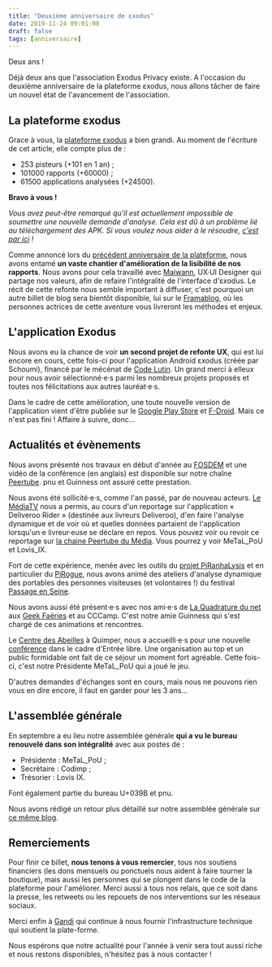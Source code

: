 ```yaml
---
title: "Deuxième anniversaire de εxodus"
date: 2019-11-24 09:01:00
draft: false
tags: [anniversaire]
---
```


Deux ans !

Déjà deux ans que l'association Exodus Privacy existe. A l'occasion du deuxième anniversaire de la plateforme εxodus, nous allons tâcher de faire un nouvel état de l'avancement de l'association.

## La plateforme εxodus

Grace à vous, la [plateforme εxodus](https://reports.exodus-privacy.eu.org/) a bien grandi. Au moment de l'écriture de cet article, elle compte plus de :

* 253 pisteurs (+101 en 1 an) ;
* 101000 rapports (+60000) ;
* 61500 applications analysées (+24500).

**Bravo à vous !**

*Vous avez peut-être remarqué qu'il est actuellement impossible de soumettre une nouvelle demande d'analyse. Cela est dû à un problème lié au téléchargement des APK. Si vous voulez nous aider à le résoudre, [c'est par ici](https://github.com/yeriomin/token-dispenser/issues/23) !*

Comme annoncé lors du [précédent anniversaire de la plateforme](/fr/post/anniversaire/), nous avons entamé **un vaste chantier d'amélioration de la lisibilité de nos rapports**. Nous avons pour cela travaillé avec [Maiwann](https://www.maiwann.net/), UX·UI Designer qui partage nos valeurs, afin de refaire l'intégralité de l'interface d'εxodus. Le récit de cette refonte nous semble important à diffuser, c'est pourquoi un autre billet de blog sera bientôt disponible, lui sur le [Framablog](https://framablog.org/), où les personnes actrices de cette aventure vous livreront les méthodes et enjeux.

## L'application Exodus

Nous avons eu la chance de voir **un second projet de refonte UX**, qui est lui encore en cours, cette fois-ci pour l'application Android εxodus (créée par Schoumi), financé par le mécénat de [Code Lutin](https://www.codelutin.com). Un grand merci à elleux pour nous avoir sélectionné·e·s parmi les nombreux projets proposés et toutes nos félicitations aux autres lauréat·e·s.

Dans le cadre de cette amélioration, une toute nouvelle version de l'application vient d'être publiée sur le [Google Play Store](https://play.google.com/store/apps/details?id=org.eu.exodus_privacy.exodusprivacy) et [F-Droid](https://f-droid.org/fr/packages/org.eu.exodus_privacy.exodusprivacy). Mais ce n'est pas fini ! Affaire à suivre, donc...

## Actualités et évènements

Nous avons présenté nos travaux en début d'année au [FOSDEM](https://archive.fosdem.org/2019/) et une vidéo de la conférence (en anglais) est disponible sur notre chaîne [Peertube](https://peertube.tamanoir.foucry.net/videos/watch/596cadb2-6055-437a-bd86-3b0e98458ca1). pnu et Guinness ont assuré cette prestation.

Nous avons été sollicité·e·s, comme l'an passé, par de nouveau acteurs. [Le MédiaTV](https://www.lemediatv.fr/) nous a permis, au cours d'un reportage sur l'application « Deliveroo Rider » (destinée aux livreurs Deliveroo), d'en faire l'analyse dynamique et de voir où et quelles données partaient de l'application lorsqu'un·e livreur·euse se déclare en repos. Vous pouvez voir ou revoir ce reportage sur [la chaine Peertube du Média](https://video.lemediatv.fr/videos/watch/beb14431-268f-482d-997d-53d092e645db). Vous pourrez y voir MeTaL_PoU et Lovis_IX.

Fort de cette expérience, menée avec les outils du [projet PiRanhaLysis](https://piranhalysis.github.io/) et en particulier du [PiRogue](https://github.com/PiRanhaLysis/PiRogue), nous avons animé des ateliers d'analyse dynamique des portables des personnes visiteuses (et volontaires !) du festival [Passage en Seine](https://passageenseine.fr/).

Nous avons aussi été présent·e·s avec nos ami·e·s de [La Quadrature du net](https://www.laquadrature.net/) aux [Geek Faëries](https://www.geekfaeries.fr/) et au CCCamp. C'est notre amie Guinness qui s'est chargé de ces animations et rencontres.

Le [Centre des Abeilles](http://www.centredesabeilles.fr/) à Quimper, nous a accueilli·e·s pour une nouvelle [conférence](https://peer.hostux.social/videos/watch/491e4aa0-51d8-460a-a535-a9bbb6a03618) dans le cadre d'Entrée libre. Une organisation au top et un public formidable ont fait de ce séjour un moment fort agréable. Cette fois-ci, c'est notre Présidente MeTaL_PoU qui a joué le jeu.

D'autres demandes d'échanges sont en cours, mais nous ne pouvons rien vous en dire encore, il faut en garder pour les 3 ans…

## L'assemblée générale

En septembre a eu lieu notre assemblée générale **qui a vu le bureau renouvelé dans son intégralité** avec aux postes de :

* Présidente : MeTaL_PoU ;
* Secrétaire : Codimp ;
* Trésorier : Lovis IX.

Font également partie du bureau U+039B et pnu.

Nous avons rédigé un retour plus détaillé sur notre assemblée générale sur [ce même blog](/fr/post/assemblee-generale2019/).

## Remerciements

Pour finir ce billet, **nous tenons à vous remercier**, tous nos soutiens financiers (les dons mensuels ou ponctuels nous aident à faire tourner la boutique), mais aussi les personnes qui se plongent dans le code de la plateforme pour l'améliorer. Merci aussi à tous nos relais, que ce soit dans la presse, les retweets ou les repouets de nos interventions sur les réseaux sociaux.

Merci enfin à [Gandi](https://news.gandi.net/fr/2019/09/gandi-soutient-exodus-privacy/) qui continue à nous fournir l'infrastructure technique qui soutient la plate-forme.

Nous espérons que notre actualité pour l'année à venir sera tout aussi riche et nous restons disponibles, n'hésitez pas à nous contacter !
